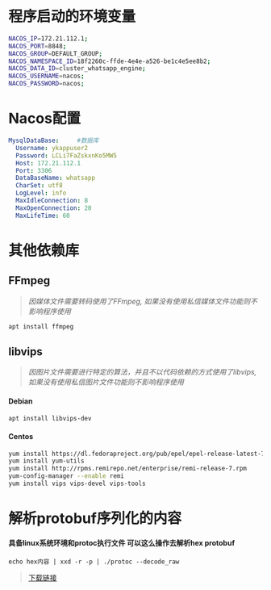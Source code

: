 # 程序启动的环境变量

```bash
NACOS_IP=172.21.112.1;                                                         #nacos
NACOS_PORT=8848;                                                               #nacos
NACOS_GROUP=DEFAULT_GROUP;                                                     #nacos
NACOS_NAMESPACE_ID=18f2260c-ffde-4e4e-a526-be1c4e5ee8b2;                       #nacos
NACOS_DATA_ID=cluster_whatsapp_engine;                                         #nacos
NACOS_USERNAME=nacos;
NACOS_PASSWORD=nacos;
```

# Nacos配置

```yaml
MysqlDataBase:     #数据库
  Username: ykappuser2
  Password: LCLi7FaZskxnKo5MW5
  Host: 172.21.112.1
  Port: 3306
  DataBaseName: whatsapp
  CharSet: utf8
  LogLevel: info
  MaxIdleConnection: 8
  MaxOpenConnection: 20
  MaxLifeTime: 60
```

# 其他依赖库

## FFmpeg

> *因媒体文件需要转码使用了FFmpeg, 如果没有使用私信媒体文件功能则不影响程序使用*

```bash
apt install ffmpeg
```

## libvips

> *因图片文件需要进行特定的算法，并且不以代码依赖的方式使用了libvips, 如果没有使用私信图片文件功能则不影响程序使用*

#### Debian

```bash
apt install libvips-dev
```

#### Centos

```bash
yum install https://dl.fedoraproject.org/pub/epel/epel-release-latest-7.noarch.rpm
yum install yum-utils
yum install http://rpms.remirepo.net/enterprise/remi-release-7.rpm
yum-config-manager --enable remi
yum install vips vips-devel vips-tools
```


# 解析protobuf序列化的内容

#### 具备linux系统环境和protoc执行文件 可以这么操作去解析hex protobuf

    echo hex内容 | xxd -r -p | ./protoc --decode_raw

> [下载链接](https://github.com/protocolbuffers/protobuf/releases/download/v21.5/protoc-21.5-linux-x86_64.zip)
